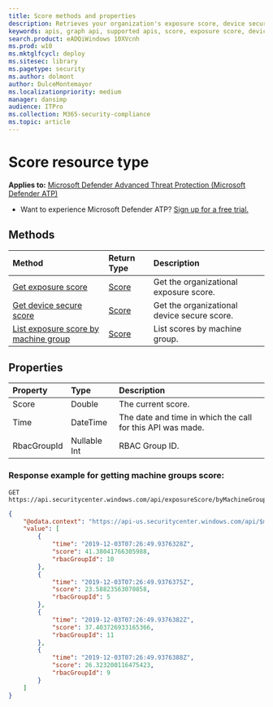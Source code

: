 ```yaml
---
title: Score methods and properties
description: Retrieves your organization's exposure score, device secure score, and exposure score by machine group
keywords: apis, graph api, supported apis, score, exposure score, device secure score, exposure score by machine group
search.product: eADQiWindows 10XVcnh
ms.prod: w10
ms.mktglfcycl: deploy
ms.sitesec: library
ms.pagetype: security
ms.author: dolmont
author: DulceMontemayor
ms.localizationpriority: medium
manager: dansimp
audience: ITPro
ms.collection: M365-security-compliance 
ms.topic: article
---
```


# Score resource type

**Applies to:** [Microsoft Defender Advanced Threat Protection (Microsoft Defender ATP)](https://go.microsoft.com/fwlink/p/?linkid=2069559)

- Want to experience Microsoft Defender ATP? [Sign up for a free trial.](https://www.microsoft.com/microsoft-365/windows/microsoft-defender-atp?ocid=docs-wdatp-exposedapis-abovefoldlink) 

## Methods
Method |Return Type |Description
:---|:---|:---
[Get exposure score](get-exposure-score.md) | [Score](score.md) | Get the organizational exposure score.
[Get device secure score](get-device-secure-score.md) | [Score](score.md) | Get the organizational device secure score.
[List exposure score by machine group](get-machine-group-exposure-score.md)| [Score](score.md) | List scores by machine group.


## Properties
Property |	Type	|	Description
:---|:---|:---
Score | Double | The current score.
Time | DateTime | The date and time in which the call for this API was made.
RbacGroupId | Nullable Int | RBAC Group ID.


### Response example for getting machine groups score:

```
GET https://api.securitycenter.windows.com/api/exposureScore/byMachineGroups
```

```json
{
    "@odata.context": "https://api-us.securitycenter.windows.com/api/$metadata#ExposureScore",
    "value": [
        {
            "time": "2019-12-03T07:26:49.9376328Z",
            "score": 41.38041766305988,
            "rbacGroupId": 10
        },
        {
            "time": "2019-12-03T07:26:49.9376375Z",
            "score": 23.58823563070858,
            "rbacGroupId": 5
        },
        {
            "time": "2019-12-03T07:26:49.9376382Z",
            "score": 37.403726933165366,
            "rbacGroupId": 11
        },
        {
            "time": "2019-12-03T07:26:49.9376388Z",
            "score": 26.323200116475423,
            "rbacGroupId": 9
        }
    ]
}
 

```
